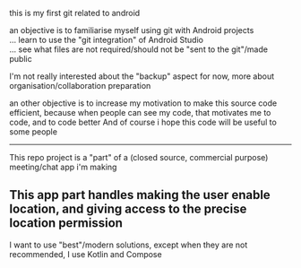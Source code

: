 this is my first git related to android

an objective is to familiarise myself using git with Android projects  
... learn to use the "git integration" of Android Studio  
... see what files are not required/should not be "sent to the git"/made public

I'm not really interested about the "backup" aspect for now, more about organisation/collaboration preparation

an other objective is to increase my motivation to make this source code efficient, because when people can see my code, that motivates me to code, and to code better
And of course i hope this code will be useful to some people
___
This repo project is a "part" of a (closed source, commercial purpose) meeting/chat app i'm making

## This app part handles making the user enable location, and giving access to the precise location permission

I want to use "best"/modern solutions, except when they are not recommended, I use Kotlin and Compose
